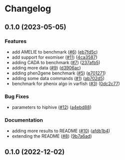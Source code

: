 # Changelog

## 0.1.0 (2023-05-05)


### Features

* add AMELIE to benchmark ([#6](https://www.github.com/bihealth/gene-ranking-shootout/issues/6)) ([eb7fd5c](https://www.github.com/bihealth/gene-ranking-shootout/commit/eb7fd5ceacb9138e4bd4e5a1eb6988e0cd9f21c5))
* add support for exomiser ([#11](https://www.github.com/bihealth/gene-ranking-shootout/issues/11)) ([4ca3587](https://www.github.com/bihealth/gene-ranking-shootout/commit/4ca3587994b748a79c96acaea5f0c8b3ab4b22db))
* adding CADA to benchmark ([#7](https://www.github.com/bihealth/gene-ranking-shootout/issues/7)) ([237afb5](https://www.github.com/bihealth/gene-ranking-shootout/commit/237afb5283d2474a2a744ef536603725e395f458))
* adding more data ([#9](https://www.github.com/bihealth/gene-ranking-shootout/issues/9)) ([d3906ac](https://www.github.com/bihealth/gene-ranking-shootout/commit/d3906aca4008d553daf623c99ef2c5ce957a860b))
* adding phen2gene benchmark ([#5](https://www.github.com/bihealth/gene-ranking-shootout/issues/5)) ([e701271](https://www.github.com/bihealth/gene-ranking-shootout/commit/e701271cb94b70db24645e50e3193b43faa5b053))
* adding some data commands ([#1](https://www.github.com/bihealth/gene-ranking-shootout/issues/1)) ([ab702d5](https://www.github.com/bihealth/gene-ranking-shootout/commit/ab702d57a521d6194263511599b4fbd48b016fde))
* benchmark for phenix algo in varfish ([#3](https://www.github.com/bihealth/gene-ranking-shootout/issues/3)) ([0dc2c77](https://www.github.com/bihealth/gene-ranking-shootout/commit/0dc2c77b6c549bfcde9743e09e94627e9398ed3b))


### Bug Fixes

* parameters to hiphive ([#12](https://www.github.com/bihealth/gene-ranking-shootout/issues/12)) ([a4ebd88](https://www.github.com/bihealth/gene-ranking-shootout/commit/a4ebd885b2eb43cd5d5da326b9ce25b006daca0b))


### Documentation

* adding more results to README ([#10](https://www.github.com/bihealth/gene-ranking-shootout/issues/10)) ([afdb1b4](https://www.github.com/bihealth/gene-ranking-shootout/commit/afdb1b4e594686035c93c806947c4d6b0dce30ca))
* extending the README ([#8](https://www.github.com/bihealth/gene-ranking-shootout/issues/8)) ([9b7a6ad](https://www.github.com/bihealth/gene-ranking-shootout/commit/9b7a6ad724db99821fa8badbf30f5cd846fbb32b))

## 0.1.0 (2022-12-02)
